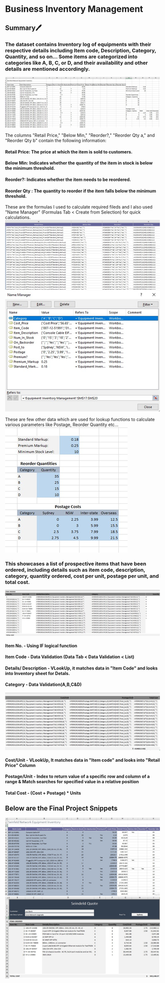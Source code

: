 # Business Inventory Management
## Summary🖊️
### The dataset contains Inventory log of equipments with their respective details including Item code, Description, Category, Quantity, and so on... Some items are categorized into categories like A, B, C, or D, and their availability and other details are mentioned accordingly.

![Dataset](https://github.com/Shruti-Nagar/pictures/blob/main/Business%20Inventory%20Report/Pending.jpg)

The columns "Retail Price," "Below Min," "Reorder?," "Reorder Qty a," and "Reorder Qty b" contain the following information:
#### Retail Price: The price at which the item is sold to customers.
#### Below Min: Indicates whether the quantity of the item in stock is below the minimum threshold.
#### Reorder?: Indicates whether the item needs to be reordered.
#### Reorder Qty : The quantity to reorder if the item falls below the minimum threshold.

These are the formulas I used to calculate required fileds and I also used "Name Manager" (Formulas Tab < Create from Selection) for quick calculations.
![Section 1](https://github.com/Shruti-Nagar/pictures/blob/main/Business%20Inventory%20Report/Formula%201.jpg)
![Name Manager](https://github.com/Shruti-Nagar/pictures/blob/main/Business%20Inventory%20Report/Name_Manager.jpg)

These are few other data which are used for lookup functions to calculate various parameters like Postage, Reorder Quantity etc...
![Lookup Arrays](https://github.com/Shruti-Nagar/pictures/blob/main/Business%20Inventory%20Report/Lookup%20Data.jpg)

### This showcases a list of prospective items that have been ordered, including details such as item code, description, category, quantity ordered, cost per unit, postage per unit, and total cost.

![Section 2](https://github.com/Shruti-Nagar/pictures/blob/main/Business%20Inventory%20Report/Formulas%202.jpg)
#### Item No. - Using IF logical function
#### Item Code - Data Validation (Data Tab < Data Validation < List)
#### Details/ Description - VLookUp, it matches data in "Item Code" and looks into Inventory sheet for Detals.
#### Category - Data Validation(A,B,C&D)

![Section 3](https://github.com/Shruti-Nagar/pictures/blob/main/Business%20Inventory%20Report/Formulas%203.jpg)
#### Cost/Unit - VLookUp, It matches data in "Item code" and looks into "Retail Price" Column
#### Postage/Unit - Index to return value of a specific row and column of a range & Match searches for specified value in a relative position
#### Total Cost - (Cost + Postage) * Units


## Below are the Final Project Snippets
![Completed Inventory](https://github.com/Shruti-Nagar/pictures/blob/main/Business%20Inventory%20Report/Inventory%20Log.jpg)
![Quotes](https://github.com/Shruti-Nagar/pictures/blob/main/Business%20Inventory%20Report/Prospective%20Orders.jpg)
